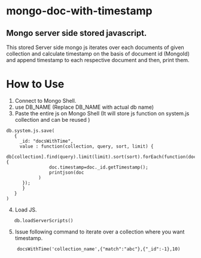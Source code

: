# mongo-doc-with-timestamp

## Mongo server side stored javascript.

This stored Server side mongo js iterates over each documents of given collection
and calculate timestamp on the basis of document id (MongoId) and append timestamp to each 
respective document and then, print them.

# How to Use

1. Connect to Mongo Shell.
2. use DB_NAME (Replace DB_NAME with actual db name)
3. Paste the entire js on Mongo Shell (It will store js function on system.js collection and can be reused )

```
db.system.js.save(
   {
     _id: "docsWithTime",
     value : function(collection, query, sort, limit) {
                db[collection].find(query).limit(limit).sort(sort).forEach(function(doc){
                doc.timestamp=doc._id.getTimestamp();
                printjson(doc
            )
      }); 
      }
   }
)
```
4. Load JS.

```
   db.loadServerScripts()
```

5. Issue following command to iterate over a collection where you want timestamp.

```
    docsWithTime('collection_name',{"match":"abc"},{"_id":-1},10)
```

